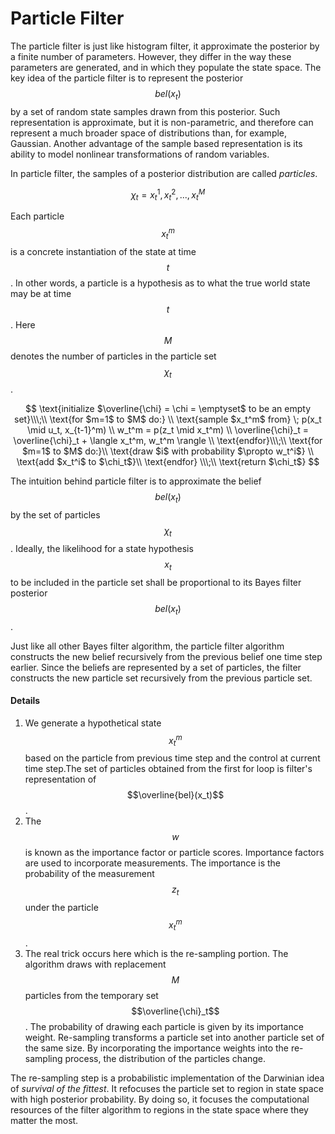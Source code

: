 # Particle Filter

The particle filter is just like histogram filter, it approximate the posterior by a finite number of parameters. However, they differ in the way these parameters are generated, and in which they populate the state space. The key idea of the particle filter is to represent the posterior $$bel(x_t)$$by a set of random state samples drawn from this posterior. Such representation is approximate, but it is non-parametric, and therefore can represent a much broader space of distributions than, for example, Gaussian. Another advantage of the sample based representation is its ability to model nonlinear transformations of random variables.

In particle filter, the samples of a posterior distribution are called _particles_. 

$$
\chi_t = x_t^1, x_t^2, ..., x_t^M
$$

Each particle $$x_t^m$$ is a concrete instantiation of the state at time $$t$$. In other words, a particle is a hypothesis as to what the true world state may be at time $$t$$. Here $$M$$ denotes the number of particles in the particle set $$\chi_t$$. 

$$
\text{initialize $\overline{\chi}  = \chi = \emptyset$ to be an empty set}\\\;\\
\text{for $m=1$ to $M$ do:} \\
\text{sample $x_t^m$ from} \; p(x_t \mid u_t, x_{t-1}^m) \\
w_t^m = p(z_t \mid x_t^m) \\
\overline{\chi}_t = \overline{\chi}_t + \langle x_t^m, w_t^m \rangle \\
\text{endfor}\\\;\\
\text{for $m=1$ to $M$ do:}\\
\text{draw $i$ with probability $\propto w_t^i$} \\
\text{add $x_t^i$  to $\chi_t$}\\
\text{endfor} \\\;\\
\text{return $\chi_t$}
$$

The intuition behind particle filter is to approximate the belief $$bel(x_t)$$ by the set of particles $$\chi_t$$. Ideally, the likelihood for a state hypothesis $$x_t$$ to be included in the particle set shall be proportional to its Bayes filter posterior $$bel(x_t)$$. 

Just like all other Bayes filter algorithm, the particle filter algorithm constructs the new belief recursively from the previous belief one time step earlier. Since the beliefs are represented by a set of particles, the filter constructs the new particle set recursively from the previous particle set.

#### Details

1. We generate a hypothetical state $$x_t^m$$based on the particle from previous time step and the control at current time step.The set of particles obtained from the first for loop is filter's representation of $$\overline{bel}(x_t)$$.
2. The $$w$$ is known as the importance factor or particle scores. Importance factors are used to incorporate measurements. The importance is the probability of the measurement $$z_t$$ under the particle $$x_t^m$$.
3. The real trick occurs here which is the re-sampling portion. The algorithm draws with replacement $$M$$ particles from the temporary set $$\overline{\chi}_t$$. The probability of drawing each particle is given by its importance weight. Re-sampling transforms a particle set into another particle set of the same size. By incorporating the importance weights into the re-sampling process, the distribution of the particles change.

The re-sampling step is a probabilistic implementation of the Darwinian idea of _survival of the fittest_. It refocuses the particle set to region in state space with high posterior probability. By doing so, it focuses the computational resources of the filter algorithm to regions in the state space where they matter the most. 





